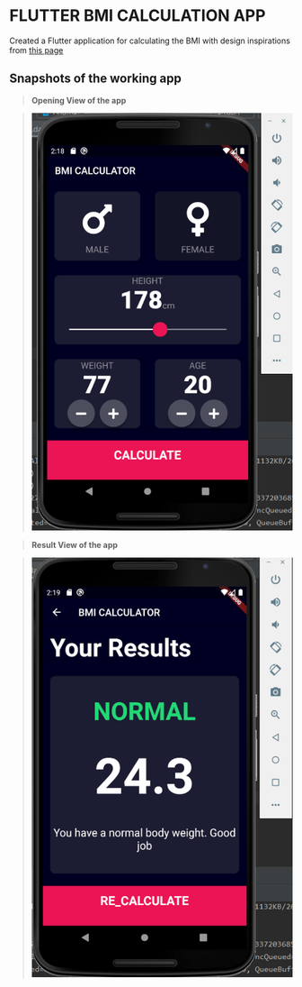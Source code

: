 # FLUTTER BMI CALCULATION APP
Created a Flutter application for calculating the BMI with design inspirations from [this page](https://dribbble.com/shots/4585382-Simple-BMI-Calculator)

## Snapshots of the working app

> **Opening View of the app**


> ![1st page](bmi1.PNG)


> **Result View of the app**



> ![2nd page](bmi2.PNG)
